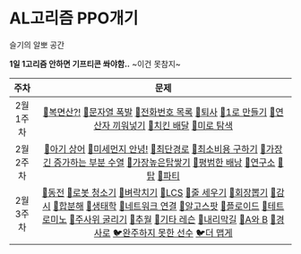 # AL고리즘 PPO개기
슬기의 알뽀 공간

**1일 1고리즘 안하면 기프티콘 쏴야함..** ~이건 못참지~

|   주차    |                             문제                             |
| :-------: | :----------------------------------------------------------: |
| 2월 1주차 | [🥇복면산?!](https://www.acmicpc.net/problem/15811)   [🥇문자열 폭발](https://www.acmicpc.net/problem/9935)   [🥇전화번호 목록](https://www.acmicpc.net/problem/5052)   [🥈퇴사](https://www.acmicpc.net/problem/14501)   [🥈1로 만들기](https://www.acmicpc.net/problem/1463)   [🥈연산자 끼워넣기](https://www.acmicpc.net/problem/14888)   [🥇치킨 배달](https://www.acmicpc.net/problem/15686)   [🥈미로 탐색](https://www.acmicpc.net/problem/2178) |
| 2월 2주차 | [🥇아기 상어](https://www.acmicpc.net/problem/16236)  [🥇미세먼지 안녕!](https://www.acmicpc.net/problem/17144)  [🥇최단경로](https://www.acmicpc.net/problem/)  [🥇최소비용 구하기](https://www.acmicpc.net/problem/1916)  [🥈가장 긴 증가하는 부분 수열](https://www.acmicpc.net/problem/11053)  [🥇가장높은탑쌓기](https://www.acmicpc.net/problem/2655)  [🥇평범한 배낭](https://www.acmicpc.net/problem/12865)  [🥇연구소](https://www.acmicpc.net/problem/14502)  [🥇탑](https://www.acmicpc.net/problem/2493)  [🥇파티](https://www.acmicpc.net/problem/1238) |
| 2월 3주차 | [🥈동전](https://www.acmicpc.net/problem/9084)  [🥇로봇 청소기](https://www.acmicpc.net/problem/14503)  [🥇벼락치기](https://www.acmicpc.net/problem/14728)  [🥇LCS](https://www.acmicpc.net/problem/9251)  [🥇줄 세우기](https://www.acmicpc.net/problem/2252)  [🥇회장뽑기](https://www.acmicpc.net/problem/2660)  [🥇감시](https://www.acmicpc.net/problem/15683)  [🥇합분해](https://www.acmicpc.net/problem/2225)  [🥇생태학](https://www.acmicpc.net/problem/4358)  [🥇네트워크 연결](https://www.acmicpc.net/problem/1922)  [🥇알고스팟](https://www.acmicpc.net/problem/1261)  [🥇플로이드](https://www.acmicpc.net/problem/11404)  [🥇테트로미노](https://www.acmicpc.net/problem/14500)  [🥇주사위 굴리기](https://www.acmicpc.net/problem/14499)  [🥇추월](https://www.acmicpc.net/problem/2002)  [🥈기타 레슨](https://www.acmicpc.net/problem/2343)  [🥇내리막길](https://www.acmicpc.net/problem/1520)  [🥇A와 B](https://www.acmicpc.net/problem/12904)  [🥇경사로](https://www.acmicpc.net/problem/14890)  [🐦완주하지 못한 선수](https://programmers.co.kr/learn/courses/30/lessons/42576)  [🐦더 맵게](https://programmers.co.kr/learn/courses/30/lessons/42626) |



<!-- [🥇🥈](https://www.acmicpc.net/problem/)-->